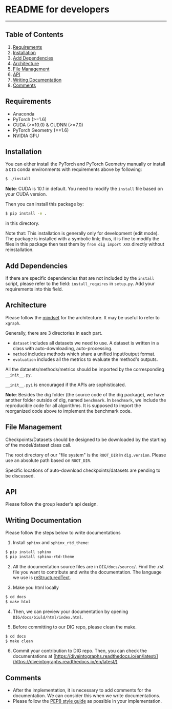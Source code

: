 # README for developers

---
## Table of Contents
1. [Requirements](#requirements)
1. [Installation](#installation)
1. [Add Dependencies](#add-dependencies)
1. [Architecture](#architecture)
1. [File Management](#file-management)
1. [API](#api)
1. [Writing Documentation](#writing-documentation)
1. [Comments](#comments)


## Requirements

* Anaconda
* PyTorch (>=1.6)
* CUDA (>=10.0) & CUDNN (>=7.0)
* PyTorch Geometry (==1.6)
* NVIDIA GPU


## Installation

You can either install the PyTorch and PyTorch Geometry manually or 
install a `DIG` conda environments with requirements above by following:
```bash
$ ./install
```
**Note**: CUDA is 10.1 in default. You need to modify the `install` file based on your CUDA version.

Then you can install this package by:
```bash
$ pip install -e .
```
in this directory.

Note that: This installation is generally only for development (edit mode). The package is installed
with a symbolic link; thus, it is fine to modify the files in this package then test 
them by `from dig import XXX` directly without reinstallation.

## Add Dependencies

If there are specific dependencies that are not included by the `install` script,
please refer to the field: `install_requires` in `setup.py`. Add your requirements
into this field.

## Architecture

Please follow the [mindset](https://mm.tt/1846452931?t=Q6eSYablxF) for the architecture. 
It may be useful to refer to `xgraph`.

Generally, there are 3 directories in each part.
* `dataset` includes all datasets we need to use. A dataset is written in a class with 
  auto-downloading, auto-processing.
* `method` includes methods which share a unified input/output format.
* `evaluation` includes all the metrics to evaluate the method's outputs.

All the datasets/methods/metrics should be imported by the corresponding `__init__.py`.

`__init__.pyi` is encouraged if the APIs are sophisticated.


**Note**: Besides the dig folder (the source code of the dig package), we have another folder outside of dig, named `benchmark`. In `benchmark`, we include the reproducible code for all algorithms. It is supposed to import the reorganized code above to implement the benchmark code.


## File Management

Checkpoints/Datasets should be designed to be downloaded by the starting of the 
model/dataset class call.

The root directory of our "file system" is the `ROOT_DIR` in `dig.version`. Please
use an absolute path based on `ROOT_DIR`.

Specific locations of auto-download checkpoints/datasets are pending to be discussed.

## API

Please follow the group leader's api design.


## Writing Documentation

Please follow the steps below to write documentations

1. Install `sphinx` and `sphinx_rtd_theme`:
```bash
$ pip install sphinx
$ pip install sphinx-rtd-theme
```

2. All the documentation source files are in `DIG/docs/source/`. Find the .rst file you want to contribute and write the documentation. The language we use is [reStructuredText](https://www.sphinx-doc.org/en/master/usage/restructuredtext/basics.html).

3. Make you html locally
```bash
$ cd docs
$ make html
```

4. Then, we can preview your documentation by opening `DIG/docs/biuld/html/index.html`.

5. Before committing to our DIG repo, please clean the make.
```bash
$ cd docs
$ make clean
```

6. Commit your contribution to DIG repo. Then, you can check the documentations at [https://diveintographs.readthedocs.io/en/latest/](https://diveintographs.readthedocs.io/en/latest/)


## Comments

* After the implementation, it is necessary to add comments for the documentation. We can consider this when we write documentations.
* Please follow the [PEP8 style guide](https://www.python.org/dev/peps/pep-0008/) as possible in your implementation.
